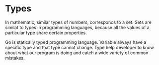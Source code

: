 # Types

In mathematic, similar types of numbers, corresponds to a set. Sets are similat to types in programming languages, because all the values of a particular type share certain properties.

Go is statically typed programming language. Variable always have a specific type and that type cannot change. Type help developer to know about what our program is doing and catch a wide variety of common mistakes.